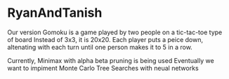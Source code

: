 # RyanAndTanish

Our version Gomoku is a game played by two people on a tic-tac-toe type of board
Instead of 3x3, it is 20x20. Each player puts a peice down, altenating with each
turn until one person makes it to 5 in a row.

Currently, Minimax with alpha beta pruning is being used
Eventually we want to impiment Monte Carlo Tree Searches with neual networks 

